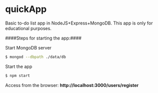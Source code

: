 # quickApp
Basic to-do list app in NodeJS+Express+MongoDB. This app is only for educational purposes.

####Steps for starting the app:####

Start MongoDB server
```sh
$ mongod --dbpath ./data/db
```
Start the app
```sh
$ npm start
```
Access from the browser: **http://localhost:3000/users/register**


